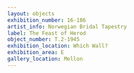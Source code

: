 ```yaml
---
layout: objects
exhibition_number: 16-186
artist_info: Norwegian Bridal Tapestry
label: The Feast of Herod
object_number: T.2-1945
exhibition_location: Which Wall?
exhibition_area: E
gallery_location: Mellon
---
```

